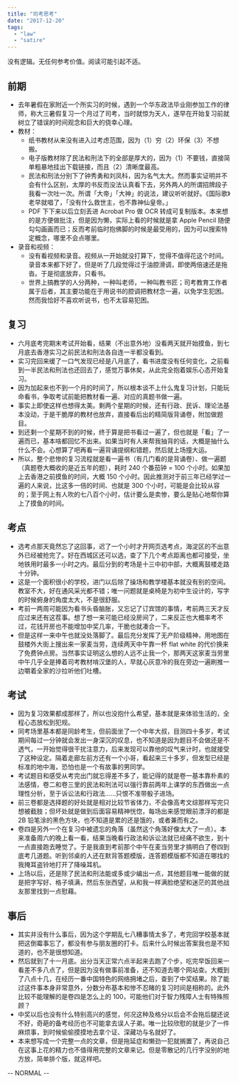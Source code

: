 ```yaml
---
title: "司考思考"
date: "2017-12-20"
tags:
  - "law"
  - "satire"
---
```


没有逻辑。无任何参考价值。阅读可能引起不适。

## 前期

- 去年暑假在家附近一个所实习的时候，遇到一个华东政法毕业刚参加工作的律师，称大三暑假复习一个月过了司考，当时就惊为天人，遂早在开始复习前就树立了错误的时间观念和巨大的侥幸心理。
- 教材：
    - 纸书教材从来没有进入过考虑范围，因为（1）穷（2）环保（3）不想搬。
    - 电子版教材除了民法和刑法下的全部是厚大的，因为（1）不要钱，直接简单粗暴地挂出下载链接，而且（2）清晰度最高。
    - 民法和刑法分别下了钟秀勇和刘凤科，因为名气太大。然而事实证明并不会有什么区别，太厚的书反而没法认真看下去，另外两人的所谓招牌段子我看一次吐一次。所谓「大帝」「大神」的说法，建议听听就好。《国际歌》老早就唱了，「没有什么救世主，也不靠神仙皇帝。」
    - PDF 下下来以后立刻丢进 Acrobat Pro 做 OCR 转成可复制版本。本来想的是方便做批注，但是因为懒，实际上看的时候就是拿 Apple Pencil 随便勾勾画画而已；反而考前临时抱佛脚的时候是最受用的，因为可以搜索特定概念，哪里不会点哪里。
- 录音和视频：
    - 没有看视频和录音。视频从一开始就没打算下，觉得不值得花这个时间。录音本来都下好了，但是听了几段觉得过于油腔滑调，即使两倍速还是拖沓。于是彻底放弃，只看书。
    - 世界上搞教学的人分两种，一种叫老师，一种叫教书匠；司考教育工作者属于后者，其主要功能在于用说书的腔调把教材念一遍，以免学生犯困。然而我恰好不喜欢听说书，也不太容易犯困。

## 复习

- 六月底考完期末考试开始看，结果（不出意外地）没看两天就开始摸鱼，到七月底去香港实习之前民法和刑法各自连一半都没看到。
- 实习完回来缓了一口气发现已经是八月底了，看书进度没有任何变化，之前看到一半民法和刑法也还回去了，感觉万事休矣，从此完全抱着娱乐心态开始复习。
- 因为加起来也不到一个月的时间了，所以根本谈不上什么鬼复习计划，只能玩命看书，争取考试前能把教材看一遍、对应的真题书做一遍。
- 事实上即使这样也想得太美。剩两个星期的时候，还有行政、民诉、理论法基本没动，于是干脆厚的教材也放弃，直接看后出的精简版背诵卷，附加做题目。
- 到还剩一个星期不到的时候，终于算是把书看过一遍了，但也就是「看」了一遍而已，基本啥都回忆不出来。如果当时有人来帮我抽背的话，大概是抽什么什么不会。心想算了吧再看一遍背诵提纲和错题，然后就上场撞大运。
- 所以，整个悲惨的复习流程就是看一遍书（有几门看的是背诵卷）、做一遍题（真题卷大概收的是近五年的题），耗时 240 个番茄钟 = 100 个小时。如果加上去香港之前摸鱼的时间，大概 150 个小时。因此推测对于前三年已经学过一遍的人来说，比这多一倍的时间、也就是 300 个小时，可能是会比较从容的；至于网上有人吹的七八百个小时，估计要么是卖惨，要么是贴心地帮你算上了摸鱼的时间。

## 考点

- 选考点那天竟然忘了这回事，迟了一个小时才开网页选考点，海淀区的不出意外已经被抢完了。好在西城区还可以选，查了下几个考点距离也都可接受，坐地铁用时最多一小时之内。最后分到的考场是十三中初中部，大概离鼓楼走路十分钟。
- 这是一个面积很小的学校，进门以后除了操场和教学楼基本就没有别的空间。教室不大，好在通风采光都不错；唯一问题就是桌椅是为初中生设计的，写字的时候俯身的角度太大，不是很舒服。
- 考前一两周可能因为看书头昏脑胀，又忘记了订宾馆的事情，考前两三天才反应过来还有这茬事。想了想一来可能已经没房间了，二来反正也大概率考不过，花钱开房也不能增加中奖几率，干脆也就凑合一下。
- 但是这样一来中午也就没处落脚了。最后充分发挥了无产阶级精神，用地图在鼓楼外大街上搜出来一家麦当劳，连续两天中午靠一杯 flat white 的代价换来了免费钟点房。当然事实证明这么想的人远不止我一个，那两天这家麦当劳里中午几乎全是捧着司考教材啃汉堡的人，早就心灰意冷的我在旁边一遍刷推一边嚼着全家的沙拉听他们吐槽。

## 考试

- 因为复习效果都成那样了，所以也没抱什么希望，基本就是来体验生活的，全程心态放松到犯规。
- 同考场里基本都是同龄考生，但前面坐了一个中年大叔，目测四十多岁，考试期间每过一分钟就会发出一身深沉的叹息，也不知道是因为题目不会做还是不透气，一开始觉得很干扰注意力，后来发现可以靠他的叹气来计时，也就接受了这种设定。隔着走廊左前方还有一个小哥，看起来三十多岁，但发型已经是标准的地中海，恐怕也是一个有故事的男同学。
- 考试题目和感受从考完出门就忘得差不多了，能记得的就是卷一基本靠朴素的法感情，卷二和卷三里的民法和刑法可以强行靠前两年上课学的东西做出一点理性分析，至于诉讼法和行政法……只恨不准带骰子进场。
- 前三卷都是选择题的好处就是相对比较节省体力，不会像高考文综那样写完只想被截肢；但坏处就是做到后面容易精神恍惚，每场出来感觉眼前漂浮的都是 2B 铅笔涂的黑色方块，也不知道是累的还是饿的，或者兼而有之。
- 卷四是另外一个在复习中被遗忘的角落（虽然这个角落好像太大了一点）。本来准备周六的晚上看一看，结果当晚看行政法和诉讼法就已经痛不欲生，到十一点直接跑去睡觉了。于是我直到考前那个中午在麦当劳里才搞明白了卷四到底考几道题。听到邻桌的人还在默背答题模版，连答题模版都不知道在哪找的我掩耳盗铃地打开了降噪耳机。
- 上场以后，还是除了民法和刑法能或多或少编出一点，其他题目唯一能做的就是把字写好、格子填满，然后东张西望，从和我一样满脸绝望和迷茫的其他战友那里找到一点慰藉。

## 事后

- 其实并没有什么事后，因为这个学期乱七八糟事情太多了，考完回学校基本就把这倒霉事忘了，都没有参与朋友圈的打卡。后来什么时候出答案我也是不知道的，也不是很想知道。
- 然后就到了十一月底。出分当天正常六点半起来去跑了个步，吃完早饭回来一看差不多八点了，但是因为没有做事前准备，还不知道去哪个网站查。大概到了八点十几，在经历一番中国特色的网络拥堵之后，查到了中奖结果。除了能过这件事本身非常意外，分数分布基本和惨不忍睹的复习时间是相称的。此外比较不能理解的是卷四是怎么上的 100，可能他们对于智力残障人士有特殊照顾？
- 中奖以后也没有什么特别高兴的感觉，何况这种及格分以后会不会拖后腿还说不好，奇葩的备考经历也不可能拿去误人子弟。唯一比较欣慰的就是少了一件麻烦事，到时候偷偷摸摸地去拿个证、深藏功与名就好了。
- 本来想写成一个完整一点的文章，但是拖延症和懒劲一犯就搁置了，再说自己在这事上花的精力也不值得用完整的文章来记。但是零散记的几行字没别的地方放，简单排个版，就这样吧。

\-- NORMAL --
